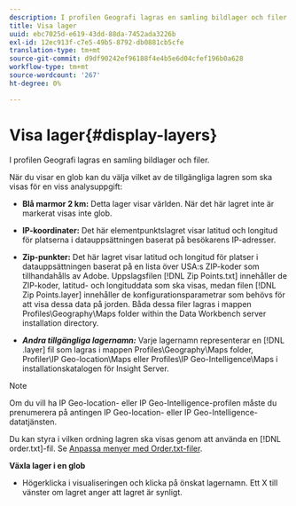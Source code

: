 ```yaml
---
description: I profilen Geografi lagras en samling bildlager och filer.
title: Visa lager
uuid: ebc7025d-e619-43dd-88da-7452ada3226b
exl-id: 12ec913f-c7e5-49b5-8792-db0881cb5cfe
translation-type: tm+mt
source-git-commit: d9df90242ef96188f4e4b5e6d04cfef196b0a628
workflow-type: tm+mt
source-wordcount: '267'
ht-degree: 0%

---
```


# Visa lager{#display-layers}

I profilen Geografi lagras en samling bildlager och filer.

När du visar en glob kan du välja vilket av de tillgängliga lagren som ska visas för en viss analysuppgift:

* **Blå marmor 2 km:** Detta lager visar världen. När det här lagret inte är markerat visas inte glob.
* **IP-koordinater:** Det här elementpunktslagret visar latitud och longitud för platserna i datauppsättningen baserat på besökarens IP-adresser.
* **Zip-punkter:** Det här lagret visar latitud och longitud för platser i datauppsättningen baserat på en lista över USA:s ZIP-koder som tillhandahålls av Adobe. Uppslagsfilen [!DNL Zip Points.txt] innehåller de ZIP-koder, latitud- och longituddata som ska visas, medan filen [!DNL Zip Points.layer] innehåller de konfigurationsparametrar som behövs för att visa dessa data på jorden. Båda dessa filer lagras i mappen Profiles\Geography\Maps folder within the Data Workbench server installation directory.

* ***Andra tillgängliga lagernamn:*** Varje lagernamn representerar en  [!DNL .layer] fil som lagras i mappen Profiles\Geography\Maps folder, Profiler\IP Geo-location\Maps eller Profiles\IP Geo-Intelligence\Maps i installationskatalogen för Insight Server.

>[!NOTE]
>
>Om du vill ha IP Geo-location- eller IP Geo-Intelligence-profilen måste du prenumerera på antingen IP Geo-location- eller IP Geo-Intelligence-datatjänsten.

Du kan styra i vilken ordning lagren ska visas genom att använda en [!DNL order.txt]-fil. Se [Anpassa menyer med Order.txt-filer](../../../../home/c-get-started/c-intf-anlys-ftrs/c-ctm-menus/t-cstm-menus-ordr-files.md#task-a391800a8dd444deb3e1516d5189f999).

**Växla lager i en glob**

* Högerklicka i visualiseringen och klicka på önskat lagernamn. Ett X till vänster om lagret anger att lagret är synligt.
